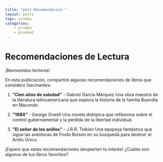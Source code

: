 ```yaml
---
title: "post Recomendacion "
layout: posts
tags: prueba
categories: 
    - prueba
    - prueba2
---
```



# Recomendaciones de Lectura

¡Bienvenidos lectores!

En esta publicación, compartiré algunas recomendaciones de libros que considero fascinantes:

1. **"Cien años de soledad"** - Gabriel García Márquez
   Una obra maestra de la literatura latinoamericana que explora la historia de la familia Buendía en Macondo.

2. **"1984"** - George Orwell
   Una novela distópica que reflexiona sobre el control gubernamental y la pérdida de la libertad individual.

3. **"El señor de los anillos"** - J.R.R. Tolkien
   Una epopeya fantástica que sigue las aventuras de Frodo Bolsón en su búsqueda para destruir el Anillo Único.

¡Espero que estas recomendaciones despierten tu interés! ¿Cuáles son algunos de tus libros favoritos?

